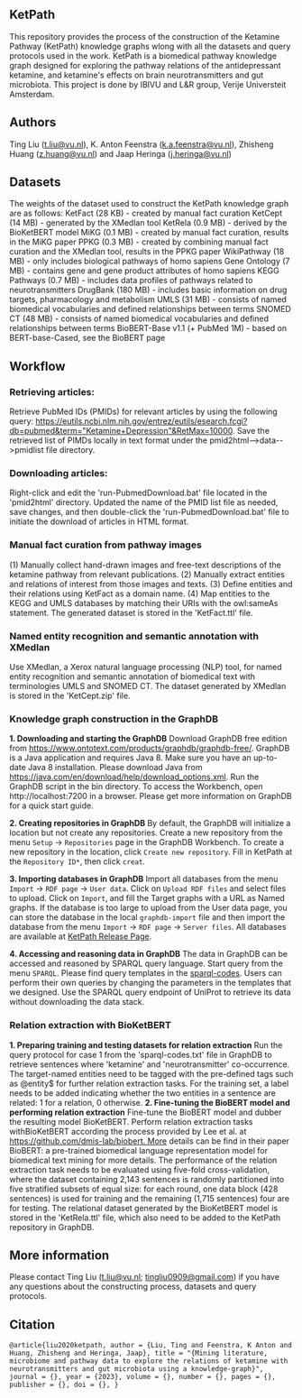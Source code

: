 ## KetPath
This repository provides the process of the construction of the Ketamine Pathway (KetPath) knowledge graphs wlong with all the datasets and query protocols used in the work. KetPath is a biomedical pathway knowledge graph designed for exploring the pathway relations of the antidepressant ketamine, and ketamine's effects on brain neurotransmitters and gut microbiota. This project is done by IBIVU and L&R group, Verije Universteit Amsterdam. 

## Authors
Ting Liu (t.liu@vu.nl), K. Anton Feenstra (k.a.feenstra@vu.nl), Zhisheng Huang (z.huang@vu.nl) and Jaap Heringa (j.heringa@vu.nl)

## Datasets

The weights of the dataset used to construct the KetPath knowledge graph are as follows:
    KetFact (28 KB) - created by manual fact curation
    KetCept (14 MB) - generated by the XMedlan tool
    KetRela (0.9 MB) - derived by the BioKetBERT model
    MiKG (0.1 MB) - created by manual fact curation, results in the MiKG paper
    PPKG (0.3 MB) - created by combining manual fact curation and the XMedlan tool, results in the PPKG paper
    WikiPathway (18 MB) - only includes biological pathways of homo sapiens
    Gene Ontology (7 MB) - contains gene and gene product attributes of homo sapiens
    KEGG Pathways (0.7 MB) - includes data profiles of pathways related to neurotransmitters
    DrugBank (180 MB) - includes basic information on drug targets, pharmacology and metabolism
    UMLS (31 MB) - consists of named biomedical vocabularies and defined relationships between terms
    SNOMED CT (48 MB) - consists of named biomedical vocabularies and defined relationships between terms
    BioBERT-Base v1.1 (+ PubMed 1M) - based on BERT-base-Cased, see the BioBERT page

## Workflow

### Retrieving articles: 

Retrieve PubMed IDs (PMIDs) for relevant articles by using the following query: https://eutils.ncbi.nlm.nih.gov/entrez/eutils/esearch.fcgi?db=pubmed&term="Ketamine+Depression"&RetMax=10000. Save the retrieved list of PIMDs locally in text format under the pmid2html-->data-->pmidlist file directory.

### Downloading articles: 

Right-click and edit the 'run-PubmedDownload.bat' file located in the 'pmid2html' directory. Updated the name of the PMID list file as needed, save changes, and then double-click the 'run-PubmedDownload.bat' file to initiate the download of articles in HTML format.

### Manual fact curation from pathway images

(1) Manually collect hand-drawn images and free-text descriptions of the ketamine pathway from relevant publications. (2) Manually extract entities and relations of interest from those images and texts. (3) Define entities and their relations using KetFact as a domain name. (4) Map entities to the KEGG and UMLS databases by matching their URIs with the owl:sameAs statement. The generated dataset is stored in the 'KetFact.ttl' file.

### Named entity recognition and semantic annotation with XMedlan

Use XMedlan, a Xerox natural language processing (NLP) tool, for named entity recognition and semantic annotation of biomedical text with terminologies UMLS and SNOMED CT. The dataset generated by XMedlan is stored in the 'KetCept.zip' file.

### Knowledge graph construction in the GraphDB

**1. Downloading and starting the GraphDB**
Download GraphDB free edition from https://www.ontotext.com/products/graphdb/graphdb-free/. GraphDB is a Java application and requires Java 8. 
Make sure you have an up-to-date Java 8 installation. Please download Java from https://java.com/en/download/help/download_options.xml. Run the GraphDB script in the bin directory. 
To access the Workbench, open http://localhost:7200 in a browser. Please get more information on GraphDB for a quick start guide.

**2. Creating repositories in GraphDB**
By default, the GraphDB will initialize a location but not create any repositories. 
Create a new repository from the menu `Setup` -> `Repositories` page in the GraphDB Workbench. 
To create a new repository in the location, click `Create new repository`. 
Fill in KetPath at the `Repository ID*`, then click `creat`.

**3. Importing databases in GraphDB**
Import all databases from the menu `Import` -> `RDF page` -> `User data`. Click on `Upload RDF files` and select files to upload. 
Click on `Import`, and fill the Target graphs with a URL as Named graphs. 
If the database is too large to upload from the User data page, you can store the database in the local `graphdb-import` file and then import the database from the menu `Import` -> `RDF page` -> `Server files`. 
All databases are available at [KetPath Release Page](https://github.com/tingcosmos/KetPath/releases/).

**4. Accessing and reasoning data in GraphDB**
The data in GraphDB can be accessed and reasoned by SPARQL query language. Start query from the menu `SPARQL`. 
Please find query templates in the [sparql-codes](https://github.com/tingcosmos/KetPath/blob/main/sparql-codes). Users can perform their own queries by changing the parameters in the templates that we designed. 
Use the SPARQL query endpoint of UniProt to retrieve its data without downloading the data stack. 

### Relation extraction with BioKetBERT
**1. Preparing training and testing datasets for relation extraction**
Run the query protocol for case 1 from the 'sparql-codes.txt' file in GraphDB to retrieve sentences where 'ketamine' and 'neurotransmitter' co-occurrence. The target-named entities need to be tagged with the pre-defined tags such as @entity$ for further relation extraction tasks. For the training set, a label needs to be added indicating whether the two entities in a sentence are related: 1 for a relation, 0 otherwise. 
**2. Fine-tuning the BioBERT model and performing relation extraction**
Fine-tune the BioBERT model and dubber the resulting model BioKetBERT. Perform relation extraction tasks withBioKetBERT according the process provided by Lee et al. at https://github.com/dmis-lab/biobert. More details can be find in their paper BioBERT: a pre-trained biomedical language representation model for biomedical text mining for more details. 
The performance of the relation extraction task needs to be evaluated using five-fold cross-validation, where the dataset containing 2,143 sentences is randomly partitioned into five stratified subsets of equal size: for each round, one data block (428 sentences) is used for training and the remaining (1,715 sentences) four are for testing.
The relational dataset generated by the BioKetBERT model is stored in the 'KetRela.ttl' file, which also need to be added to the KetPath repository in GraphDB.

## More information
Please contact Ting Liu (t.liu@vu.nl; tingliu0909@gmail.com) if you have any questions about the constructing process, datasets and query protocols.

## Citation
`@article{liu2020ketpath,
    author = {Liu, Ting and Feenstra, K Anton and Huang, Zhisheng and Heringa, Jaap},
    title = "{Mining literature, microbiome and pathway data to explore the relations of ketamine with neurotransmitters and gut microbiota using a knowledge-graph}",
    journal = {},
    year = {2023},
    volume = {},
    number = {},
    pages = {},
    publisher = {},
    doi = {},
}`
